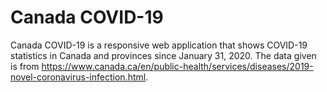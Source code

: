 # Canada COVID-19

Canada COVID-19 is a responsive web application that shows COVID-19 statistics in Canada and provinces since January 31, 2020. The data given is from https://www.canada.ca/en/public-health/services/diseases/2019-novel-coronavirus-infection.html.
